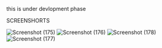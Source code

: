 this  is  under devlopment phase 

SCREENSHORTS

![Screenshot (175)](https://github.com/user-attachments/assets/975103bb-1d2c-4b33-b02a-5edf7a6d0256)
![Screenshot (176)](https://github.com/user-attachments/assets/9ccf61a4-cb6f-425d-a9aa-a4c6e467ae68)
![Screenshot (178)](https://github.com/user-attachments/assets/db013447-da8e-4b01-a667-3f88532a2e57)
![Screenshot (177)](https://github.com/user-attachments/assets/129b721e-dc85-48b0-8cbe-e8b39dc3af4b)
